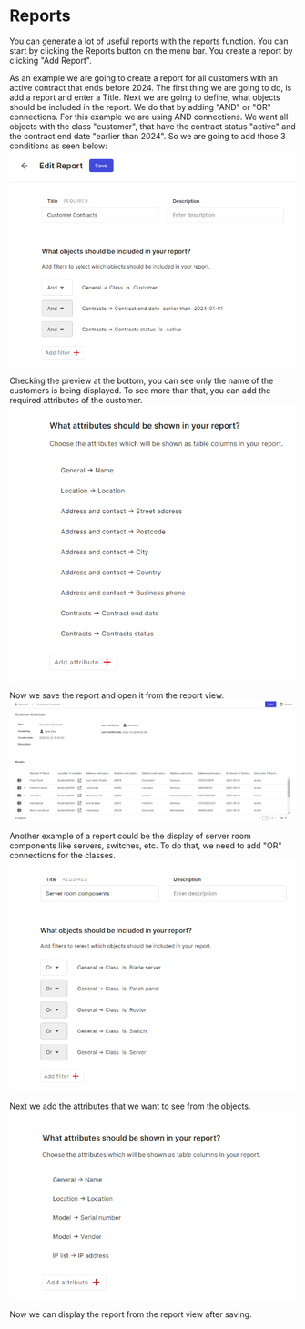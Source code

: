 # Reports


You can generate a lot of useful reports with the reports function. You can start by clicking the Reports button on the menu bar.
You create a report by clicking "Add Report".

As an example we are going to create a report for all customers with an active contract that ends before 2024.
The first thing we are going to do, is add a report and enter a Title.
Next we are going to define, what objects should be included in the report.
We do that by adding "AND" or "OR" connections.
For this example we are using AND connections.
We want all objects with the class "customer", that have the contract status "active" and the contract end date "earlier than 2024".
So we are going to add those 3 conditions as seen below:
[![TEXT](../../img/screenshots/reports/customerconditions.png)](../../img/screenshots/reports/customerconditions.png)

Checking the preview at the bottom, you can see only the name of the customers is being displayed.
To see more than that, you can add the required attributes of the customer.
[![TEXT](../../img/screenshots/reports/customerattributes.png)](../../img/screenshots/reports/customerattributes.png)

Now we save the report and open it from the report view.
[![TEXT](../../img/screenshots/reports/customerreport.png)](../../img/screenshots/reports/customerreport.png)

Another example of a report could be the display of server room components like servers, switches, etc.
To do that, we need to add "OR" connections for the classes.
[![TEXT](../../img/screenshots/reports/severroomconditions.png)](../../img/screenshots/reports/severroomconditions.png)

Next we add the attributes that we want to see from the objects.
[![TEXT](../../img/screenshots/reports/serverroomattributes.png)](../../img/screenshots/reports/serverroomattributes.png)

Now we can display the report from the report view after saving.

